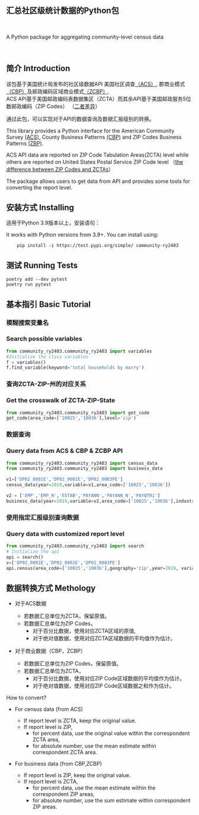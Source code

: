 汇总社区级统计数据的Python包
------------
 <br />
 
A Python package for aggregating community-level census data

 <br />
 
简介 Introduction 
------------

该包基于美国统计局发布的社区级数据API 美国社区调查[（ACS）](https://www.census.gov/data/developers/data-sets/acs-5year.html), 郡商业模式[（CBP）](https://www.census.gov/data/developers/data-sets/cbp-nonemp-zbp/cbp-api.html)及邮政编码区域商业模式[（ZCBP）](https://www.census.gov/data/developers/data-sets/cbp-nonemp-zbp/zbp-api.html).  
ACS API基于美国邮政编码表数据集区（ZCTA）而其余API基于美国邮政服务5位数邮政编码（ZIP Codes） （[二者差异](https://www.census.gov/programs-surveys/geography/guidance/geo-areas/zctas.html#:~:text=ZIP%20Code%20Tabulation%20Areas%20(ZCTAs)%20are%20generalized%20areal%20representations%20of,station%20associated%20with%20mailing%20addresses.)）

通过此包，可以实现对于API的数据查询及数据汇报级别的转换。


This library provides a Python interface for the American Community Survey [(ACS)](https://www.census.gov/data/developers/data-sets/acs-5year.html), County Business Patterns [(CBP)](https://www.census.gov/data/developers/data-sets/cbp-nonemp-zbp/cbp-api.html)  and ZIP Codes Business Patterns [(ZBP)](https://www.census.gov/data/developers/data-sets/cbp-nonemp-zbp/zbp-api.html).          

ACS API data are reported on ZIP Code Tabulation Areas(ZCTA) level while others are reported on United States Postal Service ZIP Code level （[the difference between ZIP Codes and ZCTAs](https://www.census.gov/programs-surveys/geography/guidance/geo-areas/zctas.html#:~:text=ZIP%20Code%20Tabulation%20Areas%20(ZCTAs)%20are%20generalized%20areal%20representations%20of,station%20associated%20with%20mailing%20addresses.)）

The package allows users to get data from API and provides some tools for converting the report level.   


安装方式 Installing 
----------
适用于Python 3.9版本以上，安装语句：

It works with Python versions from 3.9+. You can install using:



```shell
    pip install -i https://test.pypi.org/simple/ community-ry2403
```

测试 Running Tests 
-------------

```shell
poetry add --dev pytest
poetry run pytest
```


基本指引 Basic Tutorial 
--------------


### 模糊搜索变量名 
### Search possible variables 

```python
from community_ry2403.community_ry2403 import variables
#Initialize the class variables
f = variables()   
f.find_variable(keyword='total households by marry')
```

### 查询ZCTA-ZIP-州的对应关系 
### Get the crosswalk of ZCTA-ZIP-State 

```python
from community_ry2403.community_ry2403 import get_code
get_code(area_code=['10025','10036'],level='zip')
```

### 数据查询
### Query data from ACS & CBP & ZCBP API

```python
from community_ry2403.community_ry2403 import census_data        
from community_ry2403.community_ry2403 import business_data        

v1=['DP02_0001E','DP02_0002E','DP02_0003PE']
census_data(year=2019,variable=v1,area_code=['10025','10036'])       

v2 = ['EMP','EMP_N','ESTAB','PAYANN','PAYANN_N','PAYQTR1']
business_data(year=2019,variable=v2,area_code=['10025','10036'],industry=72)

```

### 使用指定汇报级别查询数据 
### Query data with customized report level 
```python
from community_ry2403.community_ry2403 import search
# Initialize the api
api = search()  
v=['DP02_0001E','DP02_0002E','DP02_0003PE']
api.census(area_code=['10025','10036'],geography='zip',year=2019, variable=v)
```


数据转换方式 Methology 
------------
* 对于ACS数据
    - 若数据汇总单位为ZCTA，保留原值。
    - 若数据汇总单位为ZIP Codes， 
        - 对于百分比数据，使用对应ZCTA区域的原值, 
        - 对于绝对值数据，使用对应ZCTA区域数据的平均值作为估计。

* 对于商业数据（CBP，ZCBP）
    - 若数据汇总单位为ZIP Codes，保留原值。
    - 若数据汇总单位为ZCTA， 
        - 对于百分比数据，使用对应ZIP Code区域数据的平均值作为估计。
        - 对于绝对值数据，使用对应ZIP Code区域数据之和作为估计。


How to convert?
* For census data (from ACS)
    - If report level is ZCTA, keep the original value.
    - If report level is ZIP, 
        - for percent data, use the original value within the correspondent ZCTA area, 
        - for absolute number, use the mean estimate within correspondent ZCTA area.

* For business data (from CBP,ZCBP)
    - If report level is ZIP, keep the original value.
    - If report level is ZCTA, 
        - for percent data, use the mean estimate within the correspondent ZIP areas, 
        - for absolute number, use the sum estimate within correspondent ZIP areas.








